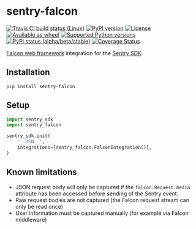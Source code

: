 # sentry-falcon

[![Travis CI build status (Linux)](https://travis-ci.org/jmagnusson/sentry-falcon.svg?branch=master)](https://travis-ci.org/jmagnusson/sentry-falcon)
[![PyPI version](https://img.shields.io/pypi/v/sentry-falcon.svg)](https://pypi.python.org/pypi/sentry-falcon/)
[![License](https://img.shields.io/pypi/l/sentry-falcon.svg)](https://pypi.python.org/pypi/sentry-falcon/)
[![Available as wheel](https://img.shields.io/pypi/wheel/sentry-falcon.svg)](https://pypi.python.org/pypi/sentry-falcon/)
[![Supported Python versions](https://img.shields.io/pypi/pyversions/sentry-falcon.svg)](https://pypi.python.org/pypi/sentry-falcon/)
[![PyPI status (alpha/beta/stable)](https://img.shields.io/pypi/status/sentry-falcon.svg)](https://pypi.python.org/pypi/sentry-falcon/)
[![Coverage Status](https://coveralls.io/repos/github/jmagnusson/sentry-falcon/badge.svg?branch=master)](https://coveralls.io/github/jmagnusson/sentry-falcon?branch=master)

[Falcon web framework](https://falconframework.org/) integration for the [Sentry SDK](https://docs.sentry.io/error-reporting/quickstart/?platform=python).

## Installation

```
pip install sentry-falcon
```

## Setup

```python
import sentry_sdk
import sentry_falcon

sentry_sdk.init(
    '__DSN__',
    integrations=[sentry_falcon.FalconIntegration()],
)
```

## Known limitations

- JSON request body will only be captured if the `falcon.Request.media` attribute has been accessed before sending of the Sentry event.
- Raw request bodies are not captured (the Falcon request stream can only be read once)
- User information must be captured manually (for example via Falcon middleware)
